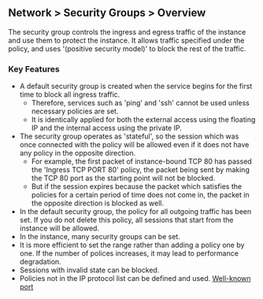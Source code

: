 ## Network > Security Groups > Overview

The security group controls the ingress and egress traffic of the instance and use them to protect the instance. It allows traffic specified under the policy, and uses '(positive security model)' to block the rest of the traffic.

### Key Features
* A default security group is created when the service begins for the first time to block all ingress traffic. 
  * Therefore, services such as 'ping' and 'ssh' cannot be used unless necessary policies are set. 
  * It is identically applied for both the external access using the floating IP and the internal access using the private IP. 
* The security group operates as 'stateful', so the session which was once connected with the policy will be allowed even if it does not have any policy in the opposite direction. 
  * For example, the first packet of instance-bound TCP 80 has passed the 'Ingress TCP PORT 80' policy, the packet being sent by making the TCP 80 port as the starting point will not be blocked. 
  * But if the session expires because the packet which satisfies the policies for a certain period of time does not come in, the packet in the opposite direction is blocked as well.
* In the default security group, the policy for all outgoing traffic has been set. If you do not delete this policy, all sessions that start from the instance will be allowed.
* In the instance, many security groups can be set.
* It is more efficient to set the range rather than adding a policy one by one. If the number of polices increases, it may lead to performance degradation.
* Sessions with invalid state can be blocked.
* Policies not in the IP protocol list can be defined and used. [Well-known port](https://en.wikipedia.org/wiki/List_of_TCP_and_UDP_port_numbers)

